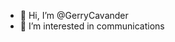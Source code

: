 - 👋 Hi, I’m @GerryCavander
- 👀 I’m interested in communications

<!---
GerryCavander/GerryCavander is a ✨ special ✨ repository because its `README.md` (this file) appears on your GitHub profile.
You can click the Preview link to take a look at your changes.
--->
